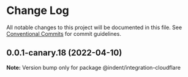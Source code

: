 # Change Log

All notable changes to this project will be documented in this file.
See [Conventional Commits](https://conventionalcommits.org) for commit guidelines.

## 0.0.1-canary.18 (2022-04-10)

**Note:** Version bump only for package @indent/integration-cloudflare
